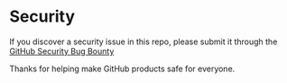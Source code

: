 # Security

If you discover a security issue in this repo, please submit it through the [GitHub Security Bug Bounty](https://hackerone.com/github)

Thanks for helping make GitHub products safe for everyone.
